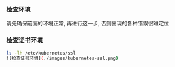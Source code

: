 ### 检查环境
请先确保前面的环境正常, 再进行这一步, 否则出现的各种错误很难定位
### 检查证书环境
```bash
ls -lh /etc/kubernetes/ssl
![检查证书环境](./images/kubernetes-ssl.png)
```
